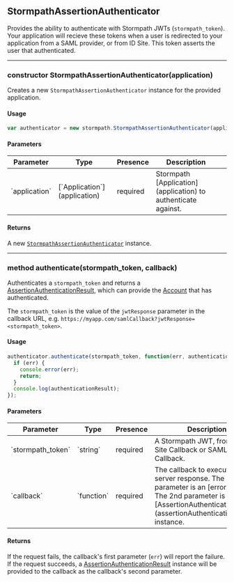 ## StormpathAssertionAuthenticator

Provides the ability to authenticate with Stormpath JWTs (`stormpath_token`).
Your application will recieve these tokens when a user is redirected to your application from a SAML provider, or from ID Site.
This token asserts the user that authenticated.

---


<a name="constructor"></a>
### <span class="member">constructor</span> StormpathAssertionAuthenticator(application)

Creates a new `StormpathAssertionAuthenticator` instance for the provided application.


#### Usage

```javascript
var authenticator = new stormpath.StormpathAssertionAuthenticator(application);
```


#### Parameters

<table class="table table-striped table-hover table-curved">
  <thead>
    <tr>
      <th>Parameter</th>
      <th>Type</th>
      <th>Presence</th>
      <th>Description<th>
    </tr>
  </thead>
  <tbody>
    <tr>
      <td>`application`</td>
      <td>[`Application`](application)</td>
      <td>required</td>
      <td>Stormpath [Application](application) to authenticate against.</td>
    </tr>
  </tbody>
</table>


#### Returns

A new [`StormpathAssertionAuthenticator`](stormpathAssertionAuthenticator) instance.

---


<a name="authenticate"></a>
### <span class="member">method</span> authenticate(stormpath_token, callback)

Authenticates a `stormpath_token` and returns a [AssertionAuthenticationResult](assertionAuthenticationResult), which
can provide the [Account](account) that has authenticated.

The `stormpath_token` is the value of the `jwtResponse` parameter in the callback URL, e.g. `https://myapp.com/samlCallback?jwtResponse=<stormpath_token>`.


#### Usage

```javascript
authenticator.authenticate(stormpath_token, function(err, authenticationResult) {
  if (err) {
    console.error(err);
    return;
  }
  console.log(authenticationResult);
});
```


#### Parameters

<table class="table table-striped table-hover table-curved">
  <thead>
    <tr>
      <th>Parameter</th>
      <th>Type</th>
      <th>Presence</th>
      <th>Description<th>
    </tr>
  </thead>
  <tbody>
    <tr>
      <td>`stormpath_token`</td>
      <td>`string`</td>
      <td>required</td>
      <td>A Stormpath JWT, from a ID Site Callback or SAML Callback.</td>
    </tr>
    <tr>
      <td>`callback`</td>
      <td>`function`</td>
      <td>required</td>
      <td>The callback to execute upon server response. The 1st parameter is an [error](Error).  The 2nd parameter is an [AssertionAuthenticationResult](assertionAuthenticationResult) instance.</td>
    </tr>
  </tbody>
</table>


#### Returns

If the request fails, the callback's first parameter (`err`) will report the
failure.  If the request succeeds, a [AssertionAuthenticationResult](assertionAuthenticationResult) instance
will be provided to the callback as the callback's second parameter.
